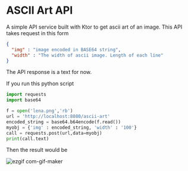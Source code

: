 # ASCII Art API

A simple API service built with Ktor to get ascii art of an image. This API takes request in this form

```json
{
  "img" : "image encoded in BASE64 string",
  "width" : "The width of ascii image. Length of each line"
}
```
The API response is a text for now.

If you run this python script

```python
import requests
import base64

f = open('lena.png','rb')
url = 'http://localhost:8080/ascii-art'
encoded_string = base64.b64encode(f.read())
myobj = {'img' : encoded_string, 'width' : '100'}
call = requests.post(url,data=myobj)
print(call.text)
```

Then the result would be


![ezgif com-gif-maker](https://user-images.githubusercontent.com/31564734/126866414-a48ebfa9-0128-449b-b106-8cc70d5c8dee.gif)
